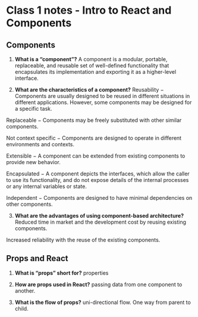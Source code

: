 # Class 1 notes - Intro to React and Components

## Components

1. **What is a “component”?**
A component is a modular, portable, replaceable, and reusable set of well-defined functionality that encapsulates its implementation and exporting it as a higher-level interface.

2. **What are the characteristics of a component?**
Reusability − Components are usually designed to be reused in different situations in different applications. However, some components may be designed for a specific task.

Replaceable − Components may be freely substituted with other similar components.

Not context specific − Components are designed to operate in different environments and contexts.

Extensible − A component can be extended from existing components to provide new behavior.

Encapsulated − A component depicts the interfaces, which allow the caller to use its functionality, and do not expose details of the internal processes or any internal variables or state.

Independent − Components are designed to have minimal dependencies on other components.

3. **What are the advantages of using component-based architecture?**
Reduced time in market and the development cost by reusing existing components.

Increased reliability with the reuse of the existing components.

## Props and React

1. **What is “props” short for?**
properties

2. **How are props used in React?**
passing data from one component to another.

3. **What is the flow of props?**
uni-directional flow. One way from parent to child.
